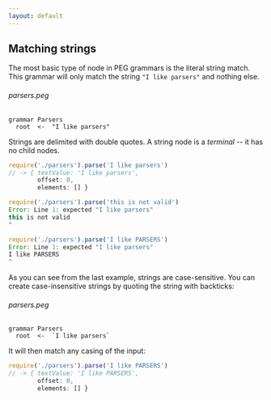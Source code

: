 ```yaml
---
layout: default
---
```


## Matching strings

The most basic type of node in PEG grammars is the literal string match. This
grammar will only match the string `"I like parsers"` and nothing else.

###### parsers.peg

    grammar Parsers
      root  <-  "I like parsers"

Strings are delimited with double quotes. A string node is a *terminal* -- it
has no child nodes.

```js
require('./parsers').parse('I like parsers')
// -> { textValue: 'I like parsers',
        offset: 0,
        elements: [] }

require('./parsers').parse('this is not valid')
Error: Line 1: expected "I like parsers"
this is not valid
^

require('./parsers').parse('I like PARSERS')
Error: Line 1: expected "I like parsers"
I like PARSERS
^
```

As you can see from the last example, strings are case-sensitive. You can create
case-insensitive strings by quoting the string with backticks:

###### parsers.peg

    grammar Parsers
      root  <-  `I like parsers`

It will then match any casing of the input:

```js
require('./parsers').parse('I like PARSERS')
// -> { textValue: 'I like PARSERS',
        offset: 0,
        elements: [] }
```
